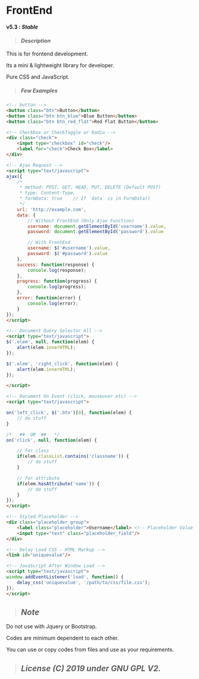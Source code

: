 # FrontEnd


**v5.3 : _Stable_**


> #### _Description_
This is for frontend development.

Its a mini & lightweight library for developer.

Pure CSS and JavaScript.


> ##### _Few Examples_

```html
<!-- button -->
<button class="btn">Button</button>
<button class="btn btn_blue">Blue Button</button>
<button class="btn btn_red_flat">Red Flat Button</button>

<!-- Checkbox or CheckToggle or Radio -->
<div class="check">
    <input type="checkbox" id="check"/>
    <label for="check">Check Box</label>
</div>

<!-- Ajax Request -->
<script type="text/javascript">
ajax({
	/*
	 * method: POST, GET, HEAD, PUT, DELETE (Default POST)
	 * type: Content-Type,
	 * formData: true    // If `data` is in FormData()
	 */
	url: 'http://example.com',
	data: {
		// Without FrontEnd (Only Ajax Function)
		username: document.getElementById('username').value,
		password: document.getElementById('password').value

		// With FrontEnd
		username: $('#username').value,
		password: $('#password').value
	},
	success: function(response) {
		console.log(response);
	},
	progress: function(progress) {
		console.log(progress);
	},
	error: function(error) {
		console.log(error);
	}
});
</script>

<!-- Document Query Selector All -->
<script type="text/javascript">
$('.elem', null, function(elem) {
    alert(elem.innerHTML);
});

$('.elem', 'right_click', function(elem) {
    alert(elem.innerHTML);
});

</script>

<!-- Document On Event (click, mouseover etc) -->
<script type="text/javascript">

on('left_click', $('.btn')[0], function(elem) {
	// do stuff
}

/*   ##  OR  ##   */
on('click', null, function(elem) {

    // for class
    if(elem.classList.contains('classname')) {
        // do stuff
    }

    // for attribute
    if(elem.hasAttribute('name')) {
        // do stuff
    }
});
</script>

<!-- Styled Placeholder -->
<div class="placeholder_group">
    <label class="placeholder">Username</label> <!-- Placeholder Value Here -->
    <input type="text" class="placeholder_field"/>
</div>

<!-- Delay Load CSS - HTML Markup -->
<link id="uniquevalue"/>

<!-- JavaScript After Window Load -->
<script type="text/javascript">
window.addEventListener('load', function() {
    delay_css('uniquevalue', '/path/to/css/file.css');
});
</script>
```


> ## _Note_

Do not use with Jquery or Bootstrap.

Codes are minimum dependent to each other. 

You can use or copy codes from files and use as your requirements.


> ## _License (C) 2019 under GNU GPL V2._
